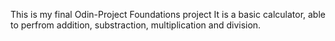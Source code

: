 This is my final Odin-Project Foundations project
It is a basic calculator, able to perfrom addition, substraction, multiplication and division. 